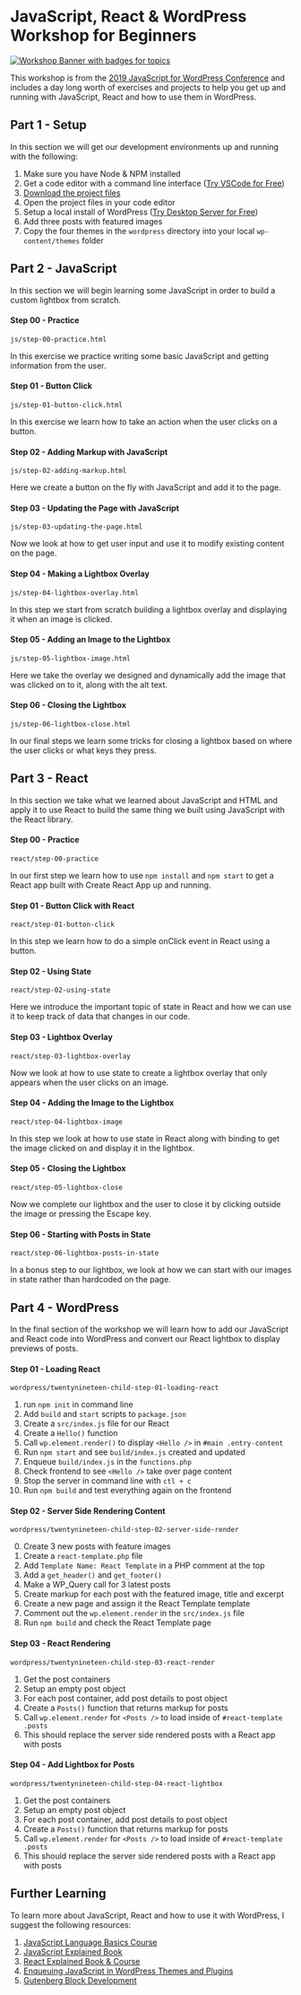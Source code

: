 # JavaScript, React & WordPress Workshop for Beginners

[![Workshop Banner with badges for topics](https://javascriptforwp.com/wp-content/uploads/2019/03/JS-for-WP-Conf-2019.png)](https://javascriptforwp.com/conference)


This workshop is from the [2019 JavaScript for WordPress Conference](https://javascriptforwp.com/conference) and includes a day long worth of exercises and projects to help you get up and running with JavaScript, React and how to use them in WordPress.

## Part 1 - Setup

In this section we will get our development environments up and running with the following:

1. Make sure you have Node & NPM installed
2. Get a code editor with a command line interface ([Try VSCode for Free](https://code.visualstudio.com/))
3. [Download the project files](https://github.com/zgordon/jsforwp-conf-workshop-2019/archive/master.zip)
4. Open the project files in your code editor
5. Setup a local install of WordPress ([Try Desktop Server for Free](https://serverpress.com/))
6. Add three posts with featured images 
7. Copy the four themes in the `wordpress` directory into your local `wp-content/themes` folder 

## Part 2 - JavaScript

In this section we will begin learning some JavaScript in order to build a custom lightbox from scratch.

#### Step 00 - Practice

`js/step-00-practice.html`

In this exercise we practice writing some basic JavaScript and getting information from the user.

#### Step 01 - Button Click

`js/step-01-button-click.html`

In this exercise we learn how to take an action when the user clicks on a button.

#### Step 02 - Adding Markup with JavaScript

`js/step-02-adding-markup.html`

Here we create a button on the fly with JavaScript and add it to the page.

#### Step 03 - Updating the Page with JavaScript

`js/step-03-updating-the-page.html`

Now we look at how to get user input and use it to modify existing content on the page.

#### Step 04 - Making a Lightbox Overlay

`js/step-04-lightbox-overlay.html`

In this step we start from scratch building a lightbox overlay and displaying it when an image is clicked.

#### Step 05 - Adding an Image to the Lightbox

`js/step-05-lightbox-image.html`

Here we take the overlay we designed and dynamically add the image that was clicked on to it, along with the alt text.

#### Step 06 - Closing the Lightbox

`js/step-06-lightbox-close.html`

In our final steps we learn some tricks for closing a lightbox based on where the user clicks or what keys they press.

## Part 3 - React

In this section we take what we learned about JavaScript and HTML and apply it to use React to build the same thing we built using JavaScript with the React library.

#### Step 00 - Practice

`react/step-00-practice`

In our first step we learn how to use `npm install` and `npm start` to get a React app built with Create React App up and running.

#### Step 01 - Button Click with React

`react/step-01-button-click`

In this step we learn how to do a simple onClick event in React using a button.

#### Step 02 - Using State

`react/step-02-using-state`

Here we introduce the important topic of state in React and how we can use it to keep track of data that changes in our code.

#### Step 03 - Lightbox Overlay

`react/step-03-lightbox-overlay`

Now we look at how to use state to create a lightbox overlay that only appears when the user clicks on an image.

#### Step 04 - Adding the Image to the Lightbox

`react/step-04-lightbox-image`

In this step we look at how to use state in React along with binding to get the image clicked on and display it in the lightbox.

#### Step 05 - Closing the Lightbox

`react/step-05-lightbox-close`

Now we complete our lightbox and the user to close it by clicking outside the image or pressing the Escape key.

#### Step 06 - Starting with Posts in State

`react/step-06-lightbox-posts-in-state`

In a bonus step to our lightbox, we look at how we can start with our images in state rather than hardcoded on the page.

## Part 4 - WordPress

In the final section of the workshop we will learn how to add our JavaScript and React code into WordPress and convert our React lightbox to display previews of posts.

#### Step 01 - Loading React

`wordpress/twentynineteen-child-step-01-loading-react`

1. run `npm init` in command line
2. Add `build` and `start` scripts to `package.json`
3. Create a `src/index.js` file for our React
4. Create a `Hello()` function 
5. Call `wp.element.render()` to display `<Hello />` in `#main .entry-content`
6. Run `npm start` and see `build/index.js` created and updated
7. Enqueue `build/index.js` in the `functions.php`
8. Check frontend to see `<Hello />` take over page content
9. Stop the server in command line with `ctl + c`
10. Run `npm build` and test everything again on the frontend

#### Step 02 - Server Side Rendering Content

`wordpress/twentynineteen-child-step-02-server-side-render`

0. Create 3 new posts with feature images
1. Create a `react-template.php` file
2. Add `Template Name: React Template` in a PHP comment at the top
3. Add a `get_header()` and `get_footer()`
4. Make a WP_Query call for 3 latest posts
5. Create markup for each post with the featured image, title and excerpt
6. Create a new page and assign it the React Template template
7. Comment out the `wp.element.render` in the `src/index.js` file
8. Run `npm build` and check the React Template page

#### Step 03 - React Rendering

`wordpress/twentynineteen-child-step-03-react-render`

1. Get the post containers
2. Setup an empty post object
3. For each post container, add post details to post object
4. Create a `Posts()` function that returns markup for posts
5. Call `wp.element.render` for `<Posts />` to load inside of `#react-template .posts`
6. This should replace the server side rendered posts with a React app with posts

#### Step 04 - Add Lightbox for Posts

`wordpress/twentynineteen-child-step-04-react-lightbox`

1. Get the post containers
2. Setup an empty post object
3. For each post container, add post details to post object
4. Create a `Posts()` function that returns markup for posts
5. Call `wp.element.render` for `<Posts />` to load inside of `#react-template .posts`
6. This should replace the server side rendered posts with a React app with posts

## Further Learning

To learn more about JavaScript, React and how to use it with WordPress, I suggest the following resources:

1. [JavaScript Language Basics Course](https://javascriptforwp.com/product/javascript-basics/)
2. [JavaScript Explained Book](https://javascriptexplained.com/)
3. [React Explained Book & Course](https://javascriptforwp.com/product/react-bundle/)
4. [Enqueuing JavaScript in WordPress Themes and Plugins](https://javascriptforwp.com/product/enqueuing-javascript-in-wordpress/)
5. [Gutenberg Block Development](https://javascriptforwp.com/product/gutenberg-block-development-course/)